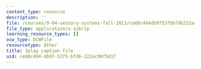 ```yaml
---
content_type: resource
description: ''
file: /courses/9-04-sensory-systems-fall-2013/ce60c494db975375bfd6222ac9bf5d17_9fL2zRnkDdQ.vtt
file_type: application/x-subrip
learning_resource_types: []
ocw_type: OCWFile
resourcetype: Other
title: 3play caption file
uid: ce60c494-db97-5375-bfd6-222ac9bf5d17
---
```

